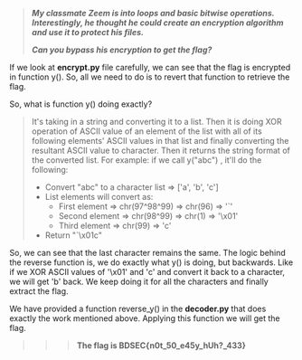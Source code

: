 >***My classmate Zeem is into loops and basic bitwise operations. Interestingly, he thought he could create an encryption algorithm and use it to protect his files.***
>
>***Can you bypass his encryption to get the flag?***

If we look at **encrypt.py** file carefully, we can see that the flag is encrypted in function y(). So, all we need to do is to revert that function to retrieve the flag.

So, what is function y() doing exactly?

>It's taking in a string and converting it to a list. Then it is doing XOR operation of ASCII value of an element of the list with all of its following elements' ASCII values in that list and finally converting the resultant ASCII value to character. Then it returns the string format of the converted list. For example: if we call y("abc") , it'll do the following:<br  />
>
>* Convert "abc" to a character list => ['a', 'b', 'c']
>* List elements will convert as:
>   * First element => chr(97^98^99) => chr(96) => '`'
>   * Second element => chr(98^99) => chr(1) => '\x01'
>   * Third element => chr(99) => 'c'
>* Return "`\x01c"

So, we can see that the last character remains the same. The logic behind the reverse function is, we do exactly what y() is doing, but backwards. Like if we XOR ASCII values of '\x01' and 'c' and convert it back to a character, we will get 'b' back. We keep doing it for all the characters and finally extract the flag.

We have provided a function reverse_y() in the **decoder.py** that does exactly the work mentioned above. Applying this function we will get the flag.

>>>**The flag is BDSEC{n0t_50_e45y_hUh?_433}**
